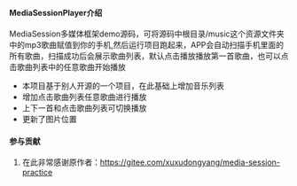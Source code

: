 #### MediaSessionPlayer介绍
MediaSession多媒体框架demo源码，可将源码中根目录/music这个资源文件夹中的mp3歌曲赋值到你的手机,然后运行项目跑起来，APP会自动扫描手机里面的所有歌曲，扫描成功后会展示歌曲列表，默认点击播放播放第一首歌曲，也可以点击歌曲列表中的任意歌曲开始播放
- 本项目基于别人开源的一个项目，在此基础上增加音乐列表
- 增加点击歌曲列表任意歌曲进行播放
- 上下一首和点击歌曲列表可切换播放
- 更新了图片位置

#### 参与贡献
1. 在此非常感谢原作者：https://gitee.com/xuxudongyang/media-session-practice

